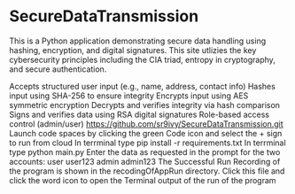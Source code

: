 # SecureDataTransmission

This is a Python application demonstrating secure data handling using hashing, encryption, and digital signatures. This site utlizies the key cybersecurity principles including the CIA triad, entropy in cryptography, and secure authentication.

Accepts structured user input (e.g., name, address, contact info)
Hashes input using SHA-256 to ensure integrity
Encrypts input using AES symmetric encryption
Decrypts and verifies integrity via hash comparison
Signs and verifies data using RSA digital signatures
Role-based access control (admin/user)
https://github.com/sr9ivy/SecureDataTransmission.git
Launch code spaces by clicking the green Code icon and select the + sign to run from cloud
In terrminal type pip install -r requirements.txt
In terrminal type python main.py
Enter the data as requested in the prompt for the two accounts:
user user123                                    admin admin123
The Successful Run Recording of the program is shown in the recodingOfAppRun directory. 
Click this file and click the word icon to open the Terminal output
 of the run of the program
